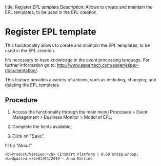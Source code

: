 title: Register EPL template
Description: Allows to create and maintain the EPL templates, to be used in the EPL creation.
# Register EPL template

This functionality allows to create and maintain the EPL templates, to be used
in the EPL creation.

It's necessary to have knowledge in the event processing language. For further
information go to: <http://www.espertech.com/esper/esper-documentation/>.

This feature provides a variety of actions, such as including, changing, and
deleting the EPL templates.

Procedure
-------------

1.  Access the functionality through the main menu Processes \> Event Management
    \> Business Monitor \> Model of EPL;

2.  Complete the fields available;

3.  Click on "Save".

!!! tip "About"

    <b>Product/Version:</b> CITSmart Platform | 8.00 &nbsp;&nbsp;
    <b>Updated:</b>01/04/2019 – Anna Martins
